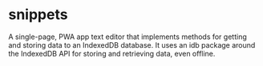 # snippets
A single-page, PWA app text editor that implements methods for getting and storing data to an IndexedDB database. It uses an idb package around the IndexedDB API for storing and retrieving data, even offline.
